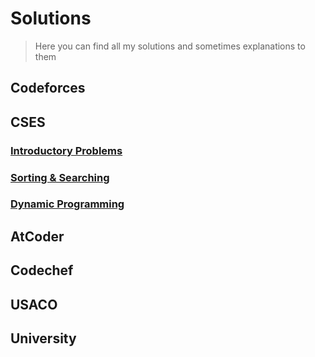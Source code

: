 # Solutions
> Here you can find all my solutions and sometimes explanations to them


## Codeforces

## CSES
### [Introductory Problems](./CSES/0.Solutions/01.%20introduction.md)

### [Sorting & Searching](./CSES/0.Solutions/02.%20sorting_searching.md)

### [Dynamic Programming](./CSES/0.Solutions/03.%20Dynamic%20Programming.md)

## AtCoder

## Codechef

## USACO

## University